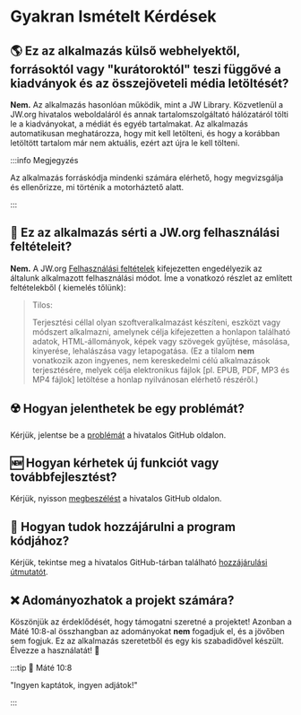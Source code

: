# Gyakran Ismételt Kérdések

## :earth_americas: Ez az alkalmazás külső webhelyektől, forrásoktól vagy "kurátoroktól" teszi függővé a kiadványok és az összejöveteli média letöltését?

**Nem.** Az alkalmazás hasonlóan működik, mint a JW Library. Közvetlenül a JW.org hivatalos weboldaláról és annak tartalomszolgáltató hálózatáról tölti le a kiadványokat, a médiát és egyéb tartalmakat. Az alkalmazás automatikusan meghatározza, hogy mit kell letölteni, és hogy a korábban letöltött tartalom már nem aktuális, ezért azt újra le kell tölteni.

:::info Megjegyzés

Az alkalmazás forráskódja mindenki számára elérhető, hogy megvizsgálja és ellenőrizze, mi történik a motorháztető alatt.

:::

## :thinking: Ez az alkalmazás sérti a JW.org felhasználási feltételeit?

**Nem.** A JW.org [Felhasználási feltételek](https://www.jw.org/finder?docid=1011511&prefer=content) kifejezetten engedélyezik az általunk alkalmazott felhasználási módot. Íme a vonatkozó részlet az említett feltételekből ( kiemelés tőlünk):

> Tilos:
>
> Terjesztési céllal olyan szoftveralkalmazást készíteni, eszközt vagy módszert alkalmazni, amelynek célja kifejezetten a honlapon található adatok, HTML-állományok, képek vagy szövegek gyűjtése, másolása, kinyerése, lehalászása vagy letapogatása. (Ez a tilalom **nem** vonatkozik azon ingyenes, nem kereskedelmi célú alkalmazások terjesztésére, melyek célja elektronikus fájlok [pl. EPUB, PDF, MP3 és MP4 fájlok] letöltése a honlap nyilvánosan elérhető részéről.)

## :radioactive: Hogyan jelenthetek be egy problémát?

Kérjük, jelentse be a [problémát](https://github.com/sircharlo/meeting-media-manager/issues) a hivatalos GitHub oldalon.

## :new: Hogyan kérhetek új funkciót vagy továbbfejlesztést?

Kérjük, nyisson [megbeszélést](https://github.com/sircharlo/meeting-media-manager/discussions) a hivatalos GitHub oldalon.

## :handshake: Hogyan tudok hozzájárulni a program kódjához?

Kérjük, tekintse meg a hivatalos GitHub-tárban található [hozzájárulási útmutatót](https://github.com/sircharlo/meeting-media-manager/blob/master/CONTRIBUTING.md).

## :x: Adományozhatok a projekt számára?

Köszönjük az érdeklődését, hogy támogatni szeretné a projektet! Azonban a Máté 10:8-al összhangban az adományokat **nem** fogadjuk el, és a jövőben sem fogjuk. Ez az alkalmazás szeretetből és egy kis szabadidővel készült. Élvezze a használatát! :tada:

:::tip :book: Máté 10:8

"Ingyen kaptátok, ingyen adjátok!"

:::
